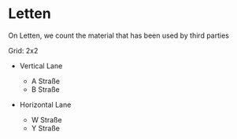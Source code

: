 # Letten

On Letten, we count the material that has been used by third parties

Grid: 2x2

* Vertical Lane
    - A Straße
    - B Straße

* Horizontal Lane
    - W Straße
    - Y Straße
